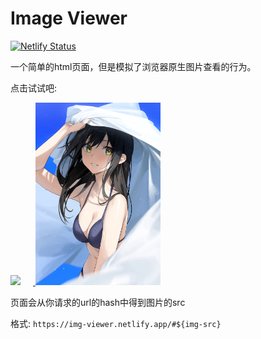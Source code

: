 # Image Viewer

[![Netlify Status](https://api.netlify.com/api/v1/badges/bba5e439-2e82-4b43-af18-164f23fd3617/deploy-status)](https://app.netlify.com/sites/img-viewer/deploys)

一个简单的html页面，但是模拟了浏览器原生图片查看的行为。

点击试试吧:

<a href="https://img-viewer.netlify.app/#https://i.pixiv.re/img-original/img/2022/05/14/02/00/17/98325199_p0.png" title="https://img-viewer.netlify.app/#https://i.pixiv.re/img-original/img/2022/05/14/02/00/17/98325199_p0.png">
    <img src="./assets/98325199_p0.png" style="width: 200px; margin-right: 20px">
</a>
<a href="https://img-viewer.netlify.app/#https://i.pixiv.re/img-original/img/2021/11/12/20/22/55/91752738_p0.jpg" title="https://img-viewer.netlify.app/#https://i.pixiv.re/img-original/img/2021/11/12/20/22/55/91752738_p0.jpg">
    <img src="./assets/91752738_p0.jpg" style="width: 200px;">
</a>

页面会从你请求的url的hash中得到图片的src

格式: `https://img-viewer.netlify.app/#${img-src}`
